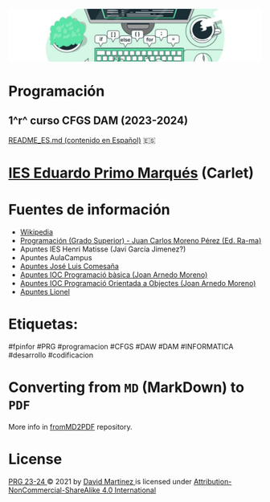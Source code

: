 ![header](capPRG.png)

# Programación

## 1^r^ curso CFGS DAM (2023-2024)

[README_ES.md (contenido en Español)](README_ES.md) :es:

# [IES Eduardo Primo Marqués](http://www.ieseduardoprimo.es) (Carlet)

# Fuentes de información

- [Wikipedia](https://es.wikipedia.org)
- [Programación (Grado Superior) - Juan Carlos Moreno Pérez (Ed. Ra-ma)](https://www.ra-ma.es/libro/programacion-grado-superior_48302/)
- Apuntes IES Henri Matisse (Javi García Jimenez?)
- Apuntes AulaCampus
- [Apuntes José Luis Comesaña](https://www.sitiolibre.com/)
- [Apuntes IOC Programació bàsica (Joan Arnedo Moreno)](https://ioc.xtec.cat/materials/FP/Recursos/fp_asx_m03_/web/fp_asx_m03_htmlindex/index.html)
- [Apuntes IOC Programació Orientada a Objectes (Joan Arnedo Moreno)](https://ioc.xtec.cat/materials/FP/Recursos/fp_dam_m03_/web/fp_dam_m03_htmlindex/index.html)
- [Apuntes Lionel](https://github.com/lionel-ict/ApuntesProgramacion)

# Etiquetas:

\#fpinfor #PRG #programacion #CFGS #DAW #DAM #INFORMATICA #desarrollo #codificacion

# Converting from `MD` (MarkDown) to `PDF`

More info in [fromMD2PDF](https://github.com/martinezpenya/fromMD2PDF) repository.

# License

[PRG 23-24 ](https://github.com/martinezpenya/PRG-CFGS-2324) © 2021   by  [ David Martinez ](http://www.martinezpenya.es) is licensed under [ Attribution-NonCommercial-ShareAlike 4.0 International ](http://creativecommons.org/licenses/by-nc-sa/4.0/?ref=chooser-v1)